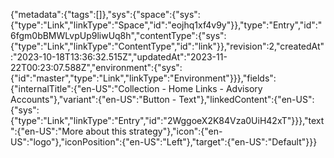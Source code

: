 {"metadata":{"tags":[]},"sys":{"space":{"sys":{"type":"Link","linkType":"Space","id":"eojhq1xf4v9y"}},"type":"Entry","id":"6fgm0bBMWLvpUp9liwUq8h","contentType":{"sys":{"type":"Link","linkType":"ContentType","id":"link"}},"revision":2,"createdAt":"2023-10-18T13:36:32.515Z","updatedAt":"2023-11-22T00:23:07.588Z","environment":{"sys":{"id":"master","type":"Link","linkType":"Environment"}}},"fields":{"internalTitle":{"en-US":"Collection - Home Links - Advisory Accounts"},"variant":{"en-US":"Button - Text"},"linkedContent":{"en-US":{"sys":{"type":"Link","linkType":"Entry","id":"2WggoeX2K84Vza0UiH42xT"}}},"text":{"en-US":"More about this strategy"},"icon":{"en-US":"logo"},"iconPosition":{"en-US":"Left"},"target":{"en-US":"Default"}}}